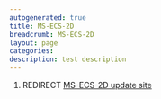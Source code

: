 ```yaml
---
autogenerated: true
title: MS-ECS-2D
breadcrumb: MS-ECS-2D
layout: page
categories: 
description: test description
---
```


1.  REDIRECT [MS-ECS-2D update site](MS-ECS-2D_update_site )
